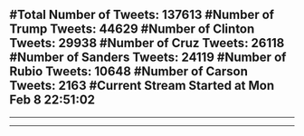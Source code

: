 #Total Number of Tweets: 137613 
#Number of Trump Tweets: 44629
#Number of Clinton Tweets: 29938
#Number of Cruz Tweets: 26118
#Number of Sanders Tweets: 24119
#Number of Rubio Tweets: 10648
#Number of Carson Tweets: 2163
#Current Stream Started at Mon Feb  8 22:51:02
---
---
---
